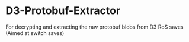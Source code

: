 # D3-Protobuf-Extractor
For decrypting and extracting the raw protobuf blobs from D3 RoS saves (Aimed at switch saves)

